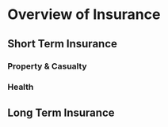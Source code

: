 # **Overview of Insurance**

## **Short Term Insurance**

### **Property & Casualty**

### **Health**

## **Long Term Insurance**